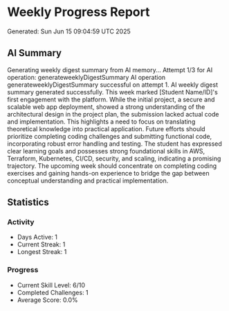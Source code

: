 # Weekly Progress Report
Generated: Sun Jun 15 09:04:59 UTC 2025

## AI Summary
Generating weekly digest summary from AI memory...
Attempt 1/3 for AI operation: generateweeklyDigestSummary
AI operation generateweeklyDigestSummary successful on attempt 1.
AI weekly digest summary generated successfully.
This week marked [Student Name/ID]'s first engagement with the platform.  While the initial project, a secure and scalable web app deployment, showed a strong understanding of the architectural design in the project plan, the submission lacked actual code and implementation.  This highlights a need to focus on translating theoretical knowledge into practical application.  Future efforts should prioritize completing coding challenges and submitting functional code, incorporating robust error handling and testing. The student has expressed clear learning goals and possesses strong foundational skills in AWS, Terraform, Kubernetes, CI/CD, security, and scaling, indicating a promising trajectory.  The upcoming week should concentrate on completing coding exercises and gaining hands-on experience to bridge the gap between conceptual understanding and practical implementation.

## Statistics
### Activity
- Days Active: 1
- Current Streak: 1
- Longest Streak: 1

### Progress
- Current Skill Level: 6/10
- Completed Challenges: 1
- Average Score: 0.0%

